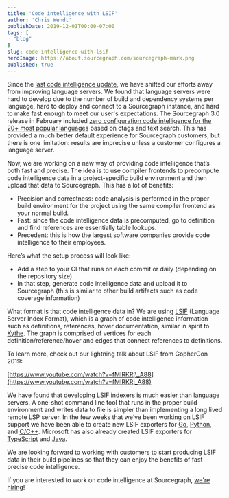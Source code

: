 ```yaml
---
title: 'Code intelligence with LSIF'
author: 'Chris Wendt'
publishDate: 2019-12-01T00:00-07:00
tags: [
  "blog"
]
slug: code-intelligence-with-lsif
heroImage: https://about.sourcegraph.com/sourcegraph-mark.png
published: true
---
```


Since the [last code intelligence update](https://about.sourcegraph.com/blog/improving-language-support-in-2019), we have shifted our efforts away from improving language servers. We found that language servers were hard to develop due to the number of build and dependency systems per language, hard to deploy and connect to a Sourcegraph instance, and hard to make fast enough to meet our user's expectations. The Sourcegraph 3.0 release in February included [zero configuration code intelligence for the 20+ most popular languages](https://github.com/sourcegraph/sourcegraph-basic-code-intel) based on ctags and text search. This has provided a much better default experience for Sourcegraph customers, but there is one limitation: results are imprecise unless a customer configures a language server.

Now, we are working on a new way of providing code intelligence that’s both fast and precise. The idea is to use compiler frontends to precompute code intelligence data in a project-specific build environment and then upload that data to Sourcegraph. This has a lot of benefits:

  - Precision and correctness: code analysis is performed in the proper build environment for the project using the same compiler frontend as your normal build.
  - Fast: since the code intelligence data is precomputed, go to definition and find references are essentially table lookups.
  - Precedent: this is how the largest software companies provide code intelligence to their employees.

Here’s what the setup process will look like:

  - Add a step to your CI that runs on each commit or daily (depending on the repository size)
  - In that step, generate code intelligence data and upload it to Sourcegraph (this is similar to other build artifacts such as code coverage information)

What format is that code intelligence data in? We are using [LSIF](https://github.com/Microsoft/language-server-protocol/blob/master/indexFormat/specification.md) (Language Server Index Format), which is a graph of code intelligence information such as definitions, references, hover documentation, similar in spirit to [Kythe](https://kythe.io). The graph is comprised of vertices for each definition/reference/hover and edges that connect references to definitions.

To learn more, check out our lightning talk about LSIF from GopherCon 2019:

[https://www.youtube.com/watch?v=fMIRKRj\_A88](https://www.youtube.com/watch?v=fMIRKRj_A88)

We have found that developing LSIF indexers is much easier than language servers. A one-shot command line tool that runs in the proper build environment and writes data to file is simpler than implementing a long lived remote LSP server. In the few weeks that we’ve been working on LSIF support we have been able to create new LSIF exporters for [Go](https://github.com/sourcegraph/lsif-go), [Python](https://github.com/sourcegraph/lsif-py), and [C/C++](https://github.com/sourcegraph/lsif-cpp). Microsoft has also already created LSIF exporters for [TypeScript](https://github.com/microsoft/lsif-node) and [Java](https://github.com/microsoft/lsif-java).

We are looking forward to working with customers to start producing LSIF data in their build pipelines so that they can enjoy the benefits of fast precise code intelligence.

If you are interested to work on code intelligence at Sourcegraph, [we're hiring](https://hire.withgoogle.com/public/jobs/sourcegraphcom/view/P_AAAAAADAAADP_pY7jAAAXU?trackingTag=sourcegraphCodeIntelBlog)!
